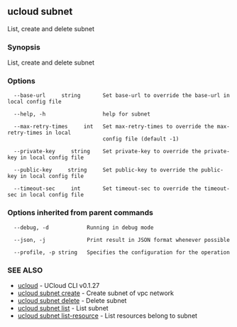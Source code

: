 

## ucloud subnet

List, create and delete subnet

### Synopsis

List, create and delete subnet

### Options

```
  --base-url     string       Set base-url to override the base-url in local config file 

  --help, -h                  help for subnet 

  --max-retry-times     int   Set max-retry-times to override the max-retry-times in local
                              config file (default -1) 

  --private-key     string    Set private-key to override the private-key in local config file 

  --public-key     string     Set public-key to override the public-key in local config file 

  --timeout-sec     int       Set timeout-sec to override the timeout-sec in local config file 

```

### Options inherited from parent commands

```
  --debug, -d            Running in debug mode 

  --json, -j             Print result in JSON format whenever possible 

  --profile, -p string   Specifies the configuration for the operation 

```

### SEE ALSO

* [ucloud](developer/cli/cmd/ucloud)	 - UCloud CLI v0.1.27
* [ucloud subnet create](developer/cli/cmd/ucloud/subnet/create)	 - Create subnet of vpc network
* [ucloud subnet delete](developer/cli/cmd/ucloud/subnet/delete)	 - Delete subnet
* [ucloud subnet list](developer/cli/cmd/ucloud/subnet/list)	 - List subnet
* [ucloud subnet list-resource](developer/cli/cmd/ucloud/subnet/list-resource)	 - List resources belong to subnet

